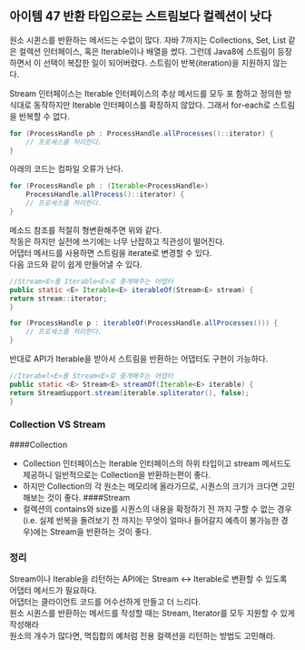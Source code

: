 ## 아이템 47 반환 타입으로는 스트림보다 컬렉션이 낫다

원소 시퀸스를 반환하는 메서드는 수없이 많다. 
자바 7까지는 Collections, Set, List 같은 컬렉션 인터페이스, 혹은 Iterable이나 배열을 썼다.
그런데 Java8에 스트림이 등장하면서 이 선택이 복잡한 일이 되어버렸다. 
스트림이 반복(iteration)을 지원하지 않는다.

Stream 인터페이스는 Iterable 인터페이스의 추상 메서드를 모두 포
함하고 정의한 방식대로 동작하지만 Iterable 인터페이스를 확장하지 않았다.
그래서 for-each로 스트림을 반복할 수 없다.


```java
for (ProcessHandle ph : ProcessHandle.allProcesses()::iterator) {
    // 프로세스를 처리한다.
}
```
아래의 코드는 컴파일 오류가 난다.
```java
for (ProcessHandle ph : (Iterable<ProcessHandle>)
    ProcessHandle.allProcess()::iterator) {
    // 프로세스를 처리한다.
}
```
메소드 참조를 적절히 형변환해주면 위와 같다.<br>
작동은 하지만 실전에 쓰기에는 너무 난잡하고 직관성이 떨어진다.<br>
어댑터 메서드를 사용하면 스트림을 iterate로 변경할 수 있다.<br>
다음 코드와 같이 쉽게 만들어낼 수 있다.

```java
//Stream<E>를 Iterable<E>로 중개해주는 어댑터
public static <E> Iterable<E> iterableOf(Stream<E> stream) {
return stream::iterator;
}

for (ProcessHandle p : iterableOf(ProcessHandle.allProcesses())) {
    // 프로세스를 처리한다.
}
```
반대로 API가 Iterable을 받아서 스트림을 반환하는 어댑터도 구현이 가능하다.
```java
//Iterabel<E>를 Stream<E>로 중개해주는 어댑터
public static <E> Stream<E> streamOf(Iterable<E> iterable) {
return StreamSupport.stream(iterable.spliterator(), false);
}
```

### Collection VS Stream
####Collection

- Collection 인터페이스는 Iterable 인터페이스의 하위 타입이고 
stream 메서드도 제공하니 일반적으로는 Collection을 반환하는편이 좋다.
- 하지만 Collection의 각 원소는 메모리에 올라가므로, 시퀀스의 크기가 크다면 고민해보는 것이 좋다.
####Stream
- 컬렉션의 contains와 size를 시퀀스의 내용을 확정하기 전 까지 구할 수 없는 경우(i.e. 실제 반복을 돌려보기 전 까지는 무엇이 얼마나 들어갈지 예측이 불가능한 경우)에는 Stream을 반환하는 것이 좋다.

### 정리
Stream이나 Iterable을 리턴하는 API에는 Stream <-> Iterable로 변환할 수 있도록 어댑터 메서드가 필요하다.<br>
어댑터는 클라이언트 코드를 어수선하게 만들고 더 느리다.<br>
원소 시퀀스를 반환하는 메서드를 작성할 때는 Stream, Iterator를 모두 지원할 수 있게 작성해라<br>
원소의 개수가 많다면, 멱집합의 예처럼 전용 컬렉션을 리턴하는 방법도 고민해라.<br>